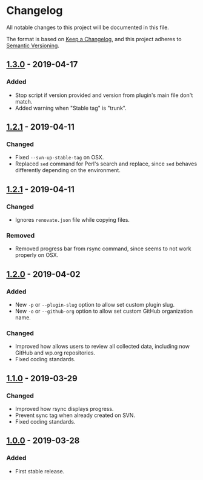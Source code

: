 # Changelog
All notable changes to this project will be documented in this file.

The format is based on [Keep a Changelog](https://keepachangelog.com/en/1.0.0/),
and this project adheres to [Semantic Versioning](https://semver.org/spec/v2.0.0.html).

## [1.3.0] - 2019-04-17
### Added
- Stop script if version provided and version from plugin's main file don't match.
- Added warning when "Stable tag" is "trunk".

## [1.2.1] - 2019-04-11
### Changed
- Fixed `--svn-up-stable-tag` on OSX.
- Replaced `sed` command for Perl's search and replace, since `sed` behaves differently depending on the environment.

## [1.2.1] - 2019-04-11
### Changed
- Ignores `renovate.json` file while copying files.

### Removed
- Removed progress bar from rsync command, since seems to not work properly on OSX.

## [1.2.0] - 2019-04-02
### Added
- New `-p` or `--plugin-slug` option to allow set custom plugin slug.
- New `-o` or `--github-org` option to allow set custom GitHub organization name.

### Changed
- Improved how allows users to review all collected data, including now GitHub and wp.org repositories.
- Fixed coding standards.

## [1.1.0] - 2019-03-29
### Changed
- Improved how rsync displays progress.
- Prevent sync tag when already created on SVN.
- Fixed coding standards.

## [1.0.0] - 2019-03-28
### Added
- First stable release.

[Unreleased]: https://github.com/woocommerce/woocommerce-core-to-wordpress-org/compare/1.3.0...HEAD
[1.3.0]: https://github.com/woocommerce/woocommerce-core-to-wordpress-org/compare/1.2.2...1.3.0
[1.2.2]: https://github.com/woocommerce/woocommerce-core-to-wordpress-org/compare/1.2.1...1.2.2
[1.2.1]: https://github.com/woocommerce/woocommerce-core-to-wordpress-org/compare/1.2.0...1.2.1
[1.2.0]: https://github.com/woocommerce/woocommerce-core-to-wordpress-org/compare/1.1.0...1.2.0
[1.1.0]: https://github.com/woocommerce/woocommerce-core-to-wordpress-org/compare/1.0.0...1.1.0
[1.0.0]: https://github.com/woocommerce/woocommerce-core-to-wordpress-org/releases/tag/1.0.0

